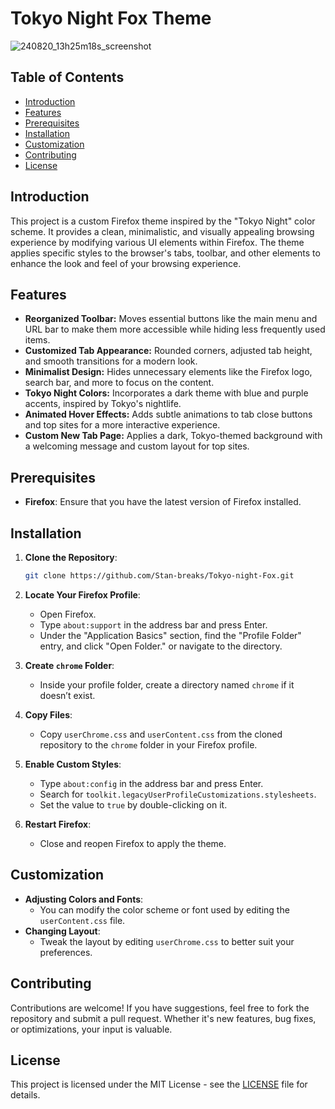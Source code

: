 # Tokyo Night Fox Theme

![240820_13h25m18s_screenshot](https://github.com/user-attachments/assets/f9274d7b-a1f0-41db-8c40-83444a947ad4)

## Table of Contents

- [Introduction](#introduction)
- [Features](#features)
- [Prerequisites](#prerequisites)
- [Installation](#installation)
- [Customization](#customization)
- [Contributing](#contributing)
- [License](#license)

## Introduction

This project is a custom Firefox theme inspired by the "Tokyo Night" color scheme. It provides a clean, minimalistic, and visually appealing browsing experience by modifying various UI elements within Firefox. The theme applies specific styles to the browser's tabs, toolbar, and other elements to enhance the look and feel of your browsing experience.

## Features

- **Reorganized Toolbar:** Moves essential buttons like the main menu and URL bar to make them more accessible while hiding less frequently used items.
- **Customized Tab Appearance:** Rounded corners, adjusted tab height, and smooth transitions for a modern look.
- **Minimalist Design:** Hides unnecessary elements like the Firefox logo, search bar, and more to focus on the content.
- **Tokyo Night Colors:** Incorporates a dark theme with blue and purple accents, inspired by Tokyo's nightlife.
- **Animated Hover Effects:** Adds subtle animations to tab close buttons and top sites for a more interactive experience.
- **Custom New Tab Page:** Applies a dark, Tokyo-themed background with a welcoming message and custom layout for top sites.

## Prerequisites

- **Firefox**: Ensure that you have the latest version of Firefox installed.

## Installation

1. **Clone the Repository**:

   ```bash
   git clone https://github.com/Stan-breaks/Tokyo-night-Fox.git
   ```

2. **Locate Your Firefox Profile**:

   - Open Firefox.
   - Type `about:support` in the address bar and press Enter.
   - Under the "Application Basics" section, find the "Profile Folder" entry, and click "Open Folder." or navigate to the directory.

3. **Create `chrome` Folder**:

   - Inside your profile folder, create a directory named `chrome` if it doesn’t exist.

4. **Copy Files**:

   - Copy `userChrome.css` and `userContent.css` from the cloned repository to the `chrome` folder in your Firefox profile.

5. **Enable Custom Styles**:

   - Type `about:config` in the address bar and press Enter.
   - Search for `toolkit.legacyUserProfileCustomizations.stylesheets`.
   - Set the value to `true` by double-clicking on it.

6. **Restart Firefox**:
   - Close and reopen Firefox to apply the theme.

## Customization

- **Adjusting Colors and Fonts**:
  - You can modify the color scheme or font used by editing the `userContent.css` file.
- **Changing Layout**:
  - Tweak the layout by editing `userChrome.css` to better suit your preferences.

## Contributing

Contributions are welcome! If you have suggestions, feel free to fork the repository and submit a pull request. Whether it's new features, bug fixes, or optimizations, your input is valuable.

## License

This project is licensed under the MIT License - see the [LICENSE](LICENSE) file for details.
